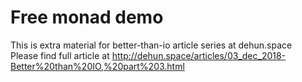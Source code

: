 # Free monad demo #
This is extra material for better-than-io article series at dehun.space  
Please find full article at http://dehun.space/articles/03_dec_2018-Better%20than%20IO,%20part%203.html
